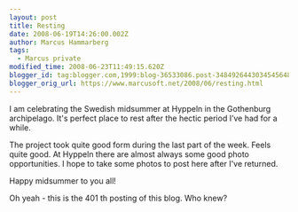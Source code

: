 ```yaml
---
layout: post
title: Resting
date: 2008-06-19T14:26:00.002Z
author: Marcus Hammarberg
tags:
  - Marcus private
modified_time: 2008-06-23T11:49:15.620Z
blogger_id: tag:blogger.com,1999:blog-36533086.post-3484926443034545648
blogger_orig_url: https://www.marcusoft.net/2008/06/resting.html
---
```


I am
celebrating the Swedish midsummer at Hyppeln in the Gothenburg
archipelago. It's perfect place to rest after the hectic period I’ve had
for a while.

The project took quite good form during the last part of the week. Feels
quite good. At Hyppeln there are almost always some good photo
opportunities. I hope to take some photos to post here after I've
returned.

Happy midsummer to you all!

Oh yeah - this is the 401 th posting of this blog. Who knew?
